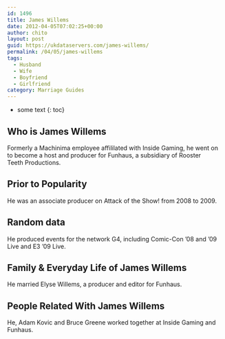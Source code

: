 ```yaml
---
id: 1496
title: James Willems
date: 2012-04-05T07:02:25+00:00
author: chito
layout: post
guid: https://ukdataservers.com/james-willems/
permalink: /04/05/james-willems
tags:
  - Husband
  - Wife
  - Boyfriend
  - Girlfriend
category: Marriage Guides
---
```


* some text
{: toc}


## Who is  James Willems
                  
                  
                  
Formerly a Machinima employee affililated with Inside Gaming, he went on to become a host and producer for Funhaus, a subsidiary of Rooster Teeth Productions. 
                  
                
                
                
## Prior to Popularity 
                  
                  
                  
He was an associate producer on Attack of the Show! from 2008 to 2009.
                  
                
                
                
## Random data 
                  
                  
                  
He produced events for the network G4, including Comic-Con &#8217;08 and &#8217;09 Live and E3 &#8217;09 Live.
                  
                
                
                
## Family & Everyday Life of James Willems
                  
                  
                  
He married Elyse Willems, a producer and editor for Funhaus.
                  
                
                
                
## People Related With  James Willems
                  
                  
                  
He, Adam Kovic and Bruce Greene worked together at Inside Gaming and Funhaus.
                  
                
              
            
          
          
          
    
    
  
